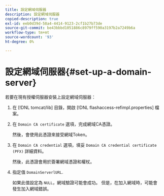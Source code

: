 ```yaml
---
title: 設定網域伺服器
description: 設定網域伺服器
copied-description: true
exl-id: eeb0d39d-58a4-4414-9123-2cf1b27b73de
source-git-commit: be43bbbd1051886c8979ff590a3197b2a7249b6a
workflow-type: tm+mt
source-wordcount: '93'
ht-degree: 0%

---
```


# 設定網域伺服器{#set-up-a-domain-server}

若要在現有授權伺服器安裝上設定網域伺服器：

1. 在 [!DNL tomcat/lib] 目錄，開啟 [!DNL flashaccess-refimpl.properties] 檔案。
1. 在 `Domain CA certificate` 選項，完成網域CA憑證。

   然後，會使用此憑證來接受網域Token。
1. 在 `Domain CA credential` 選項，填妥 `Domain CA credential certificate (PFX)` 詳細資料。

   然後，此憑證會用於簽署網域憑證和權杖。
1. 指定值 `DomainServerlURL`.

   如果此值設定為 `NULL`，網域驗證可能會成功。 但是，在加入網域時，可能會發生加入網域錯誤。

